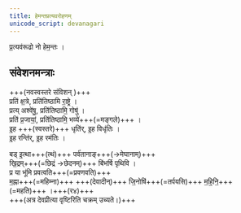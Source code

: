 ```yaml
---
title: हेमन्तप्रत्यवरोहणम्
unicode_script: devanagari
---
```


प्र॒त्यव॑रूढो नो हेम॒न्तः ।  

## संवेशनमन्त्राः
+++(नवस्वस्तरे संविशन् )+++  
प्रति॑ क्ष॒त्रे, प्रति॑तिष्ठामि रा॒ष्ट्रे ।  
प्रत्य् अश्वे॑षु॒, प्रति॑तिष्ठामि॒ गोषु॑ ।  
प्रति॑ प्र॒जायां॒, प्रति॑तिष्ठामि॒ भव्ये॑+++(=मङ्गले)+++ ।  
इ॒ह +++(स्वस्तरे)+++ धृति॑र्, इ॒ह विधृ॑तिः ।  
इ॒ह रन्ति॑र्, इ॒ह रम॑तिः ।  

<div class="js_include" url="../../../../lokAntaram/Rk/syonA_pRthivI/"  newLevelForH1="2" includeTitle="true"> </div>  


बड् इ॒त्था+++(त्थं)+++ पर्व॑तानाङ्+++(→मेघानाम्)+++  
खि॒द्रम्+++(=छिद्रं →छेदनम्)+++ बि॑भर्षि पृथिवि ।  
प्र या भू॑मि प्रवत्वति+++(=प्रवणवति)+++  
म॒ह्ना+++(=महिम्ना)+++ +++(देवादीन्)+++ जि॒नोषि॑+++(=तर्पयसि)+++ म॒हि॒नि॒+++(=महति)+++ ।+++(र४)+++  
+++(अत्र देवप्रीत्या वृष्टिरिति चक्रम् उच्यते।)+++
